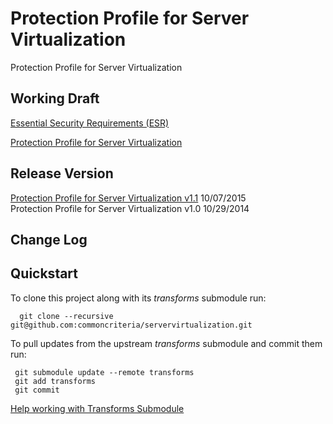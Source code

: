 Protection Profile for Server Virtualization
============

Protection Profile for Server Virtualization

## Working Draft
[Essential Security Requirements (ESR)](http://common-criteria.rhcloud.com/servervirtualization/output/servervirtualization-esr.html)

[Protection Profile for Server Virtualization](http://common-criteria.rhcloud.com/servervirtualization/output/servervirtualization-release.html)

## Release Version
[Protection Profile for Server Virtualization v1.1](https://www.niap-ccevs.org/pp/PP_SV_V1.1/) 10/07/2015
<br/>Protection Profile for Server Virtualization v1.0 10/29/2014

## Change Log

## Quickstart
To clone this project along with its _transforms_ submodule run:

````
  git clone --recursive git@github.com:commoncriteria/servervirtualization.git
````
To pull updates from the upstream _transforms_ submodule and commit them run:
````
 git submodule update --remote transforms
 git add transforms
 git commit
````

[Help working with Transforms Submodule](https://github.com/commoncriteria/transforms/wiki/Working-with-Transforms-as-a-Submodule)
